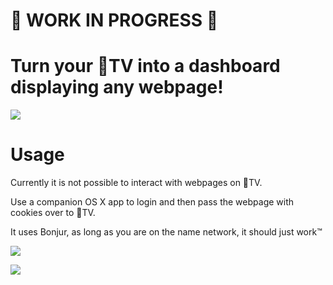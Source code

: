 # 🚨 WORK IN PROGRESS 🚨
# Turn your TV into a dashboard displaying any webpage!

![](https://raw.githubusercontent.com/zats/BrowserTV/master/docs/screen.jpg)

# Usage

Currently it is not possible to interact with webpages on TV.

Use a companion OS X app to login and then pass the webpage with cookies over to TV. 

It uses Bonjur, as long as you are on the name network, it should just work™ 

![](https://raw.githubusercontent.com/zats/BrowserTV/master/docs/app.jpg)

![](https://raw.githubusercontent.com/zats/BrowserTV/master/docs/dat_icon.gif)
